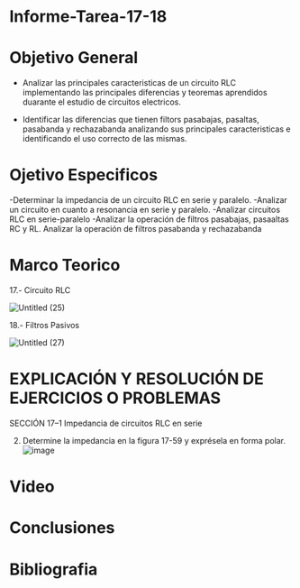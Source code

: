 # Informe-Tarea-17-18
# Objetivo General

- Analizar las principales caracteristicas de un circuito RLC implementando las principales diferencias y teoremas aprendidos duarante el estudio de circuitos electricos.

- Identificar las diferencias que tienen filtors pasabajas, pasaltas, pasabanda y rechazabanda analizando  sus principales caracteristicas e identificando el uso correcto de las mismas.

# Ojetivo Especificos
-Determinar la impedancia de un circuito RLC en serie y paralelo.
-Analizar un circuito en cuanto a resonancia en serie y paralelo.
-Analizar circuitos RLC en serie-paralelo
-Analizar la operación de filtros pasabajas, pasaaltas RC y RL.
Analizar la operación de filtros pasabanda y rechazabanda 
# Marco Teorico

17.- Circuito RLC

![Untitled (25)](https://user-images.githubusercontent.com/105671364/187348802-3fb103f1-9874-4c68-ad83-fc240e4715dc.jpg)

18.- Filtros Pasivos

![Untitled (27)](https://user-images.githubusercontent.com/105671364/187354976-6f635416-6404-46cd-9adb-30c5f1e34938.jpg)

# EXPLICACIÓN Y RESOLUCIÓN DE EJERCICIOS O PROBLEMAS

SECCIÓN 17–1 Impedancia de circuitos RLC en serie

2. Determine la impedancia en la figura 17-59 y exprésela en forma polar.
![image](https://user-images.githubusercontent.com/105671364/187358253-8f60d4e0-0305-4295-927c-89bbed4a7298.png)


# Video

# Conclusiones

# Bibliografia


